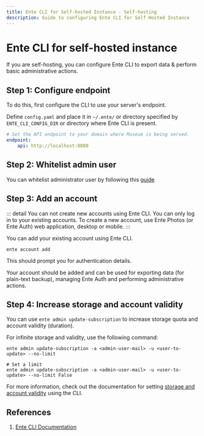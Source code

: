 ```yaml
---
title: Ente CLI for Self-hosted Instance - Self-hosting
description: Guide to configuring Ente CLI for Self Hosted Instance
---
```


# Ente CLI for self-hosted instance

If you are self-hosting, you can configure Ente CLI to export data &
perform basic administrative actions.

## Step 1: Configure endpoint

To do this, first configure the CLI to use your server's endpoint.

Define `config.yaml` and place it in `~/.ente/` or directory
specified by `ENTE_CLI_CONFIG_DIR` or directory where Ente CLI
is present.

``` yaml
# Set the API endpoint to your domain where Museum is being served.
endpoint:
    api: http://localhost:8080
```

## Step 2: Whitelist admin user

You can whitelist administrator user by following this
[guide](/self-hosting/administration/users#whitelist-admins)

## Step 3: Add an account

::: detail
You can not create new accounts using Ente CLI. You can only log in to your existing accounts.
To create a new account, use Ente Photos (or Ente Auth) web application, desktop or mobile.
:::

You can add your existing account using Ente CLI.

``` shell
ente account add
```

This should prompt you for authentication details.

Your account should be added and can be used for exporting data
(for plain-text backup), managing Ente Auth and performing
administrative actions.

## Step 4: Increase storage and account validity

You can use `ente admin update-subscription` to increase
storage quota and account validity (duration).

For infinite storage and validity, use the following command:
``` shell
ente admin update-subscription -a <admin-user-mail> -u <user-to-update> --no-limit 

# Set a limit
ente admin update-subscription -a <admin-user-mail> -u <user-to-update> --no-limit False
```

For more information, check out the documentation for setting 
[storage and account validity](https://github.com/ente-io/ente/blob/main/cli/docs/generated/ente_admin_update-subscription.md)
using the CLI.

## References

1. [Ente CLI Documentation](https://github.com/ente-io/ente/blob/main/cli/docs/generated)